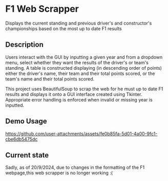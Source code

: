 # F1 Web Scrapper
Displays the current standing and previous driver's and constructor's championships based on the most up to date F1 results

## Description
Users interact with the GUI by inputting a given year and from a dropdown menu, select whether they want the results of the driver's or team's standing. A table is constructed displaying (in descending order of points) either the driver's name, their team and their total points scored, or the team's name and their total points scored. 

This project uses BeautifulSoup to scrap the web for he must up to date F1 results and displays it onto a GUI interface created using Tkinter. Appropriate error handling is enforced when invalid or missing year is inputted.  

## Demo Usage 
https://github.com/user-attachments/assets/fe0b85fa-5d01-4a00-9fc1-cbe6db5475dc



## Current state
Sadly, as of 20/9/2024, due to changes in the formatting of the F1 webpage,this web scrapper is no longer working :(

